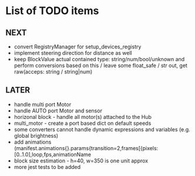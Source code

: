 # List of TODO items

## NEXT
- convert RegistryManager for setup_devices_registry
- implement steering direction for distance as well
- keep BlockValue actual contained type: string/num/bool/unknown and perform conversions based on this / leave some float_safe / str out, get raw(acceps: string / string|num)

## LATER
- handle multi port Motor
- handle AUTO port Motor and sensor
- horizonal block - handle all motor(s) attached to the Hub
- multi_motor - create a port based dict on default speeds
- some converters cannot handle dynamic expressions and variables (e.g. global brightness)
- add animations (manifest.animations{}.params{transition=2,frames[{pixels:[0..1.0],loop,fps,animationName
- block size estimation - h=40, w=350 is one unit approx
- more jest tests to be added
